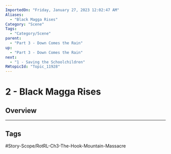 ```yaml
---
ImportedOn: "Friday, January 27, 2023 12:02:47 AM"
Aliases:
  - "Black Magga Rises"
Category: "Scene"
Tags:
  - "Category/Scene"
parent:
  - "Part 3 - Down Comes the Rain"
up:
  - "Part 3 - Down Comes the Rain"
next:
  - "1 - Saving the Schoolchildren"
RWtopicId: "Topic_11928"
---
```

# 2 - Black Magga Rises
## Overview

---
## Tags
#Story-Scope/RotRL-Ch3-The-Hook-Mountain-Massacre


